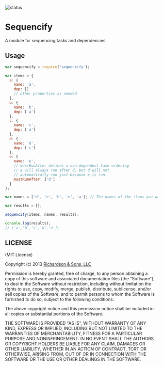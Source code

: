 ![status](https://secure.travis-ci.org/robrich/sequencify.png?branch=master)

Sequencify
==========

A module for sequencing tasks and dependencies

Usage
-----

```javascript
var sequencify = require('sequencify');

var items = {
  a: {
    name: 'a',
    dep: []
    // other properties as needed
  },
  b: {
    name: 'b',
    dep: ['a']
  },
  c: {
    name: 'c',
    dep: ['a']
  },
  d: {
    name: 'd',
    dep: ['c']
  },
  e: {
    name: 'e',
    // mustRunAfter defines a non-dependent task-ordering
    // e will always run after d, but d will not
    // automatically run just because e is run.
    mustRunAfter: ['d']
  }
};

var names = ['d', 'e', 'b', 'c', 'a']; // The names of the items you want arranged, need not be all

var results = [];

sequencify(items, names, results);

console.log(results);
// ['a','b','c','d','e'];
```

LICENSE
-------

(MIT License)

Copyright (c) 2013 [Richardson & Sons, LLC](http://richardsonandsons.com/)

Permission is hereby granted, free of charge, to any person obtaining
a copy of this software and associated documentation files (the
"Software"), to deal in the Software without restriction, including
without limitation the rights to use, copy, modify, merge, publish,
distribute, sublicense, and/or sell copies of the Software, and to
permit persons to whom the Software is furnished to do so, subject to
the following conditions:

The above copyright notice and this permission notice shall be
included in all copies or substantial portions of the Software.

THE SOFTWARE IS PROVIDED "AS IS", WITHOUT WARRANTY OF ANY KIND,
EXPRESS OR IMPLIED, INCLUDING BUT NOT LIMITED TO THE WARRANTIES OF
MERCHANTABILITY, FITNESS FOR A PARTICULAR PURPOSE AND
NONINFRINGEMENT. IN NO EVENT SHALL THE AUTHORS OR COPYRIGHT HOLDERS BE
LIABLE FOR ANY CLAIM, DAMAGES OR OTHER LIABILITY, WHETHER IN AN ACTION
OF CONTRACT, TORT OR OTHERWISE, ARISING FROM, OUT OF OR IN CONNECTION
WITH THE SOFTWARE OR THE USE OR OTHER DEALINGS IN THE SOFTWARE.
